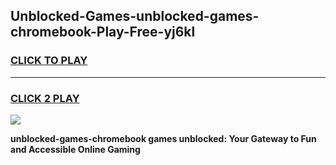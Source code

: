 
## Unblocked-Games-unblocked-games-chromebook-Play-Free-yj6kl
<h3>
<a href="https://premium76.site?title=unblocked-games-chromebook&ref=10A">CLICK TO PLAY</a></h3>
<hr>

<h3>
<a href="https://premium76.site?title=unblocked-games-chromebook&ref=10A">CLICK 2 PLAY</a>
  
</h3>

<a href="https://premium76.site?title=unblocked-games-chromebook&ref=10A"><img src="https://clearcache.store/games.png"></a>


**unblocked-games-chromebook games unblocked: Your Gateway to Fun and Accessible Online Gaming**
